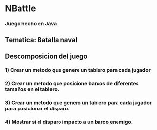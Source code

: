 # NBattle
### Juego hecho en Java

## Tematica: Batalla naval

## Descomposicion del juego
### 1) Crear un metodo que genere un tablero para cada jugador
### 2) Crear un metodo que posicione barcos de diferentes tamaños en el tablero.
### 3) Crear un metodo que genero un tablero para cada jugador para posicionar el disparo.
### 4) Mostrar si el disparo impacto a un barco enemigo.
